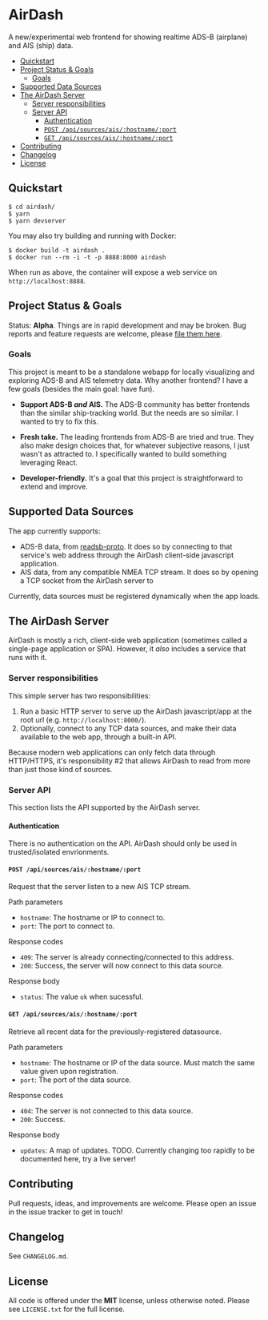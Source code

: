 
# AirDash

A new/experimental web frontend for showing realtime ADS-B (airplane) and AIS (ship) data.

<!-- START doctoc generated TOC please keep comment here to allow auto update -->
<!-- DON'T EDIT THIS SECTION, INSTEAD RE-RUN doctoc TO UPDATE -->


- [Quickstart](#quickstart)
- [Project Status & Goals](#project-status--goals)
  - [Goals](#goals)
- [Supported Data Sources](#supported-data-sources)
- [The AirDash Server](#the-airdash-server)
  - [Server responsibilities](#server-responsibilities)
  - [Server API](#server-api)
    - [Authentication](#authentication)
    - [`POST /api/sources/ais/:hostname/:port`](#post-apisourcesaishostnameport)
    - [`GET /api/sources/ais/:hostname/:port`](#get-apisourcesaishostnameport)
- [Contributing](#contributing)
- [Changelog](#changelog)
- [License](#license)

<!-- END doctoc generated TOC please keep comment here to allow auto update -->

## Quickstart

```
$ cd airdash/
$ yarn
$ yarn devserver
```

You may also try building and running with Docker:

```
$ docker build -t airdash .
$ docker run --rm -i -t -p 8888:8000 airdash
```

When run as above, the container will expose a web service on `http://localhost:8888`.


## Project Status & Goals

Status: **Alpha**. Things are in rapid development and may be broken. Bug reports and feature requests are welcome, please [file them here](https://github.com/mik3y/airdash/issues).
### Goals

This project is meant to be a standalone webapp for locally visualizing and exploring ADS-B and AIS telemetry data. Why another frontend? I have a few goals (besides the main goal: have fun).

* **Support ADS-B _and_ AIS.** The ADS-B community has better frontends than the similar ship-tracking world. But the needs are so similar. I wanted to try to fix this.

* **Fresh take.** The leading frontends from ADS-B are tried and true. They also make design choices that, for whatever subjective reasons, I just wasn't as attracted to. I specifically wanted to build something leveraging React.

* **Developer-friendly.** It's a goal that this project is straightforward to extend and improve.

## Supported Data Sources

The app currently supports:

* ADS-B data, from [readsb-proto](https://github.com/Mictronics/readsb-protobuf). It does so by connecting to that service's web address through the AirDash client-side javascript application.
* AIS data, from any compatible NMEA TCP stream. It does so by opening a TCP socket from the AirDash server to 

Currently, data sources must be registered dynamically when the app loads.

## The AirDash Server

AirDash is mostly a rich, client-side web application (sometimes called a single-page application or SPA). However, it _also_ includes a service that runs with it.

### Server responsibilities

This simple server has two responsibilities:

1. Run a basic HTTP server to serve up the AirDash javascript/app at the root url (e.g. `http://localhost:8000/`).
2. Optionally, connect to any TCP data sources, and make their data available to the web app, through a built-in API.

Because modern web applications can only fetch data through HTTP/HTTPS, it's responsibility #2 that allows AirDash to read from more than just those kind of sources.

### Server API

This section lists the API supported by the AirDash server.

#### Authentication

There is no authentication on the API. AirDash should only be used in trusted/isolated envrionments.

#### `POST /api/sources/ais/:hostname/:port`

Request that the server listen to a new AIS TCP stream.

Path parameters
* `hostname`: The hostname or IP to connect to.
* `port`: The port to connect to.

Response codes
* `409`: The server is already connecting/connected to this address.
* `200`: Success, the server will now connect to this data source.

Response body
* `status`: The value `ok` when sucessful.

#### `GET /api/sources/ais/:hostname/:port`

Retrieve all recent data for the previously-registered datasource.

Path parameters
* `hostname`: The hostname or IP of the data source. Must match the same value given upon registration.
* `port`: The port of the data source.

Response codes
* `404`: The server is not connected to this data source.
* `200`: Success.

Response body
* `updates`: A map of updates. TODO. Currently changing too rapidly to be documented here, try a live server!

## Contributing

Pull requests, ideas, and improvements are welcome. Please open an issue in the issue tracker to get in touch!

## Changelog

See `CHANGELOG.md`.

## License

All code is offered under the **MIT** license, unless otherwise noted.  Please
see `LICENSE.txt` for the full license.
